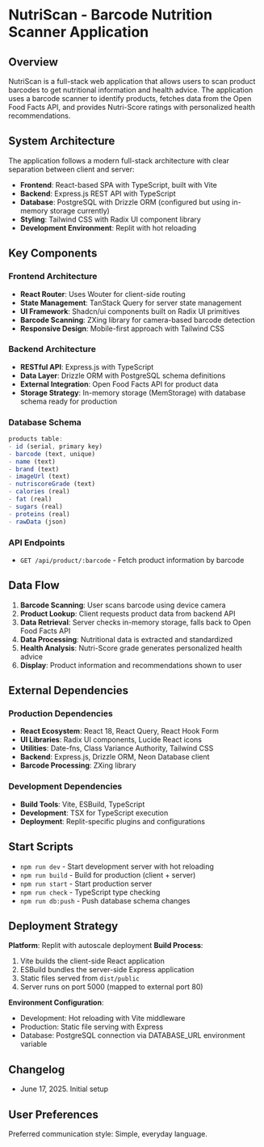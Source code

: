 # NutriScan - Barcode Nutrition Scanner Application

## Overview

NutriScan is a full-stack web application that allows users to scan product barcodes to get nutritional information and health advice. The application uses a barcode scanner to identify products, fetches data from the Open Food Facts API, and provides Nutri-Score ratings with personalized health recommendations.

## System Architecture

The application follows a modern full-stack architecture with clear separation between client and server:

- **Frontend**: React-based SPA with TypeScript, built with Vite
- **Backend**: Express.js REST API with TypeScript
- **Database**: PostgreSQL with Drizzle ORM (configured but using in-memory storage currently)
- **Styling**: Tailwind CSS with Radix UI component library
- **Development Environment**: Replit with hot reloading

## Key Components

### Frontend Architecture
- **React Router**: Uses Wouter for client-side routing
- **State Management**: TanStack Query for server state management
- **UI Framework**: Shadcn/ui components built on Radix UI primitives
- **Barcode Scanning**: ZXing library for camera-based barcode detection
- **Responsive Design**: Mobile-first approach with Tailwind CSS

### Backend Architecture
- **RESTful API**: Express.js with TypeScript
- **Data Layer**: Drizzle ORM with PostgreSQL schema definitions
- **External Integration**: Open Food Facts API for product data
- **Storage Strategy**: In-memory storage (MemStorage) with database schema ready for production

### Database Schema
```typescript
products table:
- id (serial, primary key)
- barcode (text, unique)
- name (text)
- brand (text)
- imageUrl (text)
- nutriscoreGrade (text)
- calories (real)
- fat (real) 
- sugars (real)
- proteins (real)
- rawData (json)
```

### API Endpoints
- `GET /api/product/:barcode` - Fetch product information by barcode

## Data Flow

1. **Barcode Scanning**: User scans barcode using device camera
2. **Product Lookup**: Client requests product data from backend API
3. **Data Retrieval**: Server checks in-memory storage, falls back to Open Food Facts API
4. **Data Processing**: Nutritional data is extracted and standardized
5. **Health Analysis**: Nutri-Score grade generates personalized health advice
6. **Display**: Product information and recommendations shown to user

## External Dependencies

### Production Dependencies
- **React Ecosystem**: React 18, React Query, React Hook Form
- **UI Libraries**: Radix UI components, Lucide React icons
- **Utilities**: Date-fns, Class Variance Authority, Tailwind CSS
- **Backend**: Express.js, Drizzle ORM, Neon Database client
- **Barcode Processing**: ZXing library

### Development Dependencies
- **Build Tools**: Vite, ESBuild, TypeScript
- **Development**: TSX for TypeScript execution
- **Deployment**: Replit-specific plugins and configurations

## Start Scripts

- `npm run dev` - Start development server with hot reloading
- `npm run build` - Build for production (client + server)
- `npm run start` - Start production server
- `npm run check` - TypeScript type checking
- `npm run db:push` - Push database schema changes

## Deployment Strategy

**Platform**: Replit with autoscale deployment
**Build Process**: 
1. Vite builds the client-side React application
2. ESBuild bundles the server-side Express application
3. Static files served from `dist/public`
4. Server runs on port 5000 (mapped to external port 80)

**Environment Configuration**:
- Development: Hot reloading with Vite middleware
- Production: Static file serving with Express
- Database: PostgreSQL connection via DATABASE_URL environment variable

## Changelog

- June 17, 2025. Initial setup

## User Preferences

Preferred communication style: Simple, everyday language.